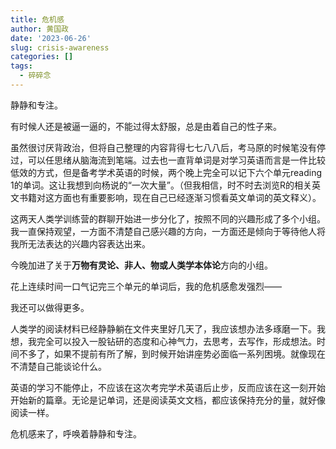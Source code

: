 ```yaml
---
title: 危机感
author: 黄国政
date: '2023-06-26'
slug: crisis-awareness
categories: []
tags:
  - 碎碎念
---
```


静静和专注。

<!--more-->

有时候人还是被逼一逼的，不能过得太舒服，总是由着自己的性子来。

虽然很讨厌背政治，但将自己整理的内容背得七七八八后，考马原的时候笔没有停过，可以任思绪从脑海流到笔端。过去也一直背单词是对学习英语而言是一件比较低效的方式，但是备考学术英语的时候，两个晚上完全可以记下六个单元reading 1的单词。这让我想到向杨说的“一次大量”。（但我相信，时不时去浏览R的相关英文书籍对这方面也有重要影响，现在自己已经逐渐习惯看英文单词的英文释义）。

这两天人类学训练营的群聊开始进一步分化了，按照不同的兴趣形成了多个小组。我一直保持观望，一方面不清楚自己感兴趣的方向，一方面还是倾向于等待他人将我所无法表达的兴趣内容表达出来。

今晚加进了关于**万物有灵论、非人、物或人类学本体论**方向的小组。

花上连续时间一口气记完三个单元的单词后，我的危机感愈发强烈——

我还可以做得更多。

人类学的阅读材料已经静静躺在文件夹里好几天了，我应该想办法多琢磨一下。我想，我完全可以投入一股钻研的态度和心神气力，去思考，去写作，形成想法。时间不多了，如果不提前有所了解，到时候开始讲座势必面临一系列困境。就像现在不清楚自己能谈论什么。

英语的学习不能停止，不应该在这次考完学术英语后止步，反而应该在这一刻开始开始新的篇章。无论是记单词，还是阅读英文文档，都应该保持充分的量，就好像阅读一样。

危机感来了，呼唤着静静和专注。